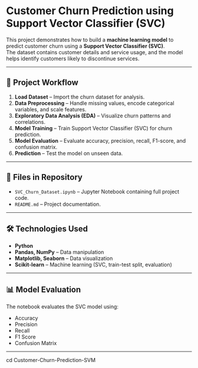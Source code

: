 
# Customer Churn Prediction using Support Vector Classifier (SVC)

This project demonstrates how to build a **machine learning model** to predict customer churn using a **Support Vector Classifier (SVC)**.  
The dataset contains customer details and service usage, and the model helps identify customers likely to discontinue services.

---

## 🚀 Project Workflow
1. **Load Dataset** – Import the churn dataset for analysis.
2. **Data Preprocessing** – Handle missing values, encode categorical variables, and scale features.
3. **Exploratory Data Analysis (EDA)** – Visualize churn patterns and correlations.
4. **Model Training** – Train Support Vector Classifier (SVC) for churn prediction.
5. **Model Evaluation** – Evaluate accuracy, precision, recall, F1-score, and confusion matrix.
6. **Prediction** – Test the model on unseen data.

---

## 📂 Files in Repository
- `SVC_Churn_Dataset.ipynb` – Jupyter Notebook containing full project code.
- `README.md` – Project documentation.

---

## 🛠️ Technologies Used
- **Python**
- **Pandas, NumPy** – Data manipulation
- **Matplotlib, Seaborn** – Data visualization
- **Scikit-learn** – Machine learning (SVC, train-test split, evaluation)

---

## 📊 Model Evaluation
The notebook evaluates the SVC model using:
- Accuracy
- Precision
- Recall
- F1 Score
- Confusion Matrix

---


   cd Customer-Churn-Prediction-SVM

